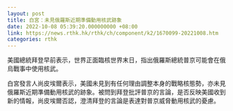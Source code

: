 ```yaml
---
layout: post
title: 白宮：未見俄羅斯近期準備動用核武跡象
date: 2022-10-08 05:39:20.000000000 +08:00
link: https://news.rthk.hk/rthk/ch/component/k2/1670099-20221008.htm
categories: rthk
---
```


美國總統拜登早前表示，世界正面臨核世界末日，指出俄羅斯總統普京可能會在俄烏戰事中使用核武。

白宮發言人尚皮埃爾表示，美國未見到有任何理由調整本身的戰略核態勢，亦未見俄羅斯近期準備動用核武的跡象。被問到拜登批評普京的言論，是否反映美國收到新的情報，尚皮埃爾否認，澄清拜登的言論是表達對普京威脅動用核武的憂慮。
